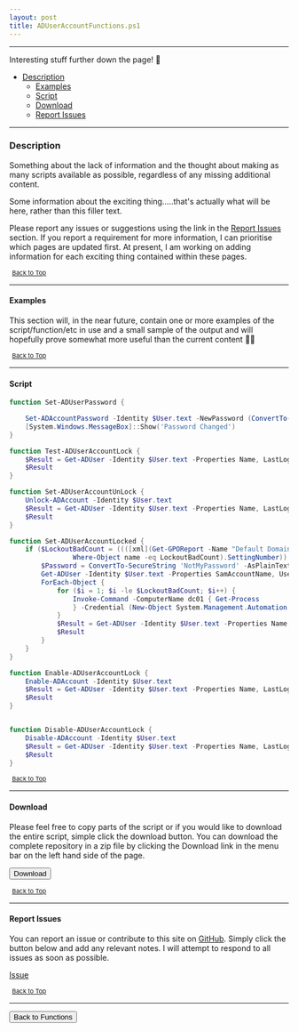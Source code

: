 ```yaml
---
layout: post
title: ADUserAccountFunctions.ps1
---
```


---

Interesting stuff further down the page! 🤔

- [Description](#description)
  - [Examples](#examples)
  - [Script](#script)
  - [Download](#download)
  - [Report Issues](#report-issues)

---

### Description

Something about the lack of information and the thought about making as many scripts available as possible, regardless of any missing additional content.

Some information about the exciting thing.....that's actually what will be here, rather than this filler text.

Please report any issues or suggestions using the link in the [Report Issues](#report-issues) section. If you report a requirement for more information, I can prioritise which pages are updated first. At present, I am working on adding information for each exciting thing contained within these pages.

<span style="font-size:11px;"><a href="#"><i class="fas fa-caret-up" aria-hidden="true" style="color: white; margin-right:5px;"></i>Back to Top</a></span>

---

#### Examples

This section will, in the near future, contain one or more examples of the script/function/etc in use and a small sample of the output and will hopefully prove somewhat more useful than the current content 🤷‍♂️

<span style="font-size:11px;"><a href="#"><i class="fas fa-caret-up" aria-hidden="true" style="color: white; margin-right:5px;"></i>Back to Top</a></span>

---

#### Script

```powershell
function Set-ADUserPassword {

	Set-ADAccountPassword -Identity $User.text -NewPassword (ConvertTo-SecureString -AsPlainText $Password.text -Force)
	[System.Windows.MessageBox]::Show('Password Changed')
}

function Test-ADUserAccountLock {
	$Result = Get-ADUser -Identity $User.text -Properties Name, LastLogonDate, LockedOut, AccountLockOutTime, Enabled | Select-Object Name, LastLogonDate, LockedOut, AccountLockOutTime, Enabled
	$Result
}

function Set-ADUserAccountUnLock {
	Unlock-ADAccount -Identity $User.text
	$Result = Get-ADUser -Identity $User.text -Properties Name, LastLogonDate, LockedOut, AccountLockOutTime, Enabled | Select-Object Name, LastLogonDate, LockedOut, AccountLockOutTime, Enabled
	$Result
}

function Set-ADUserAccountLocked {
	if ($LockoutBadCount = ((([xml](Get-GPOReport -Name "Default Domain Policy" -ReportType Xml)).GPO.Computer.ExtensionData.Extension.Account |
				Where-Object name -eq LockoutBadCount).SettingNumber)) {
		$Password = ConvertTo-SecureString 'NotMyPassword' -AsPlainText -Force
		Get-ADUser -Identity $User.text -Properties SamAccountName, UserPrincipalName, LockedOut |
		ForEach-Object {
			for ($i = 1; $i -le $LockoutBadCount; $i++) {
				Invoke-Command -ComputerName dc01 { Get-Process
				} -Credential (New-Object System.Management.Automation.PSCredential ($($_.UserPrincipalName), $Password)) -ErrorAction SilentlyContinue
			}
			$Result = Get-ADUser -Identity $User.text -Properties Name, LastLogonDate, LockedOut, AccountLockOutTime, Enabled | Select-Object Name, LastLogonDate, LockedOut, AccountLockOutTime, Enabled
			$Result
		}
	}
}

function Enable-ADUserAccountLock {
	Enable-ADAccount -Identity $User.text
	$Result = Get-ADUser -Identity $User.text -Properties Name, LastLogonDate, LockedOut, AccountLockOutTime, Enabled | Select-Object Name, LastLogonDate, LockedOut, AccountLockOutTime, Enabled
	$Result
}


function Disable-ADUserAccountLock {
	Disable-ADAccount -Identity $User.text
	$Result = Get-ADUser -Identity $User.text -Properties Name, LastLogonDate, LockedOut, AccountLockOutTime, Enabled | Select-Object Name, LastLogonDate, LockedOut, AccountLockOutTime, Enabled
	$Result
}
```

<span style="font-size:11px;"><a href="#"><i class="fas fa-caret-up" aria-hidden="true" style="color: white; margin-right:5px;"></i>Back to Top</a></span>

---

#### Download

Please feel free to copy parts of the script or if you would like to download the entire script, simple click the download button. You can download the complete repository in a zip file by clicking the Download link in the menu bar on the left hand side of the page.

<button class="btn" type="submit" onclick="window.open('/PowerShell/functions/activeDirectory/ADUserAccountFunctions.ps1')">
    <i class="fa fa-cloud-download-alt">
    </i>
        Download
</button>

<span style="font-size:11px;"><a href="#"><i class="fas fa-caret-up" aria-hidden="true" style="color: white; margin-right:5px;"></i>Back to Top</a></span>

---

#### Report Issues

You can report an issue or contribute to this site on <a href="https://github.com/BanterBoy/scripts-blog/issues">GitHub</a>. Simply click the button below and add any relevant notes. I will attempt to respond to all issues as soon as possible.

<!-- Place this tag where you want the button to render. -->

<a class="github-button" href="https://github.com/BanterBoy/scripts-blog/issues/new?title=ADUserAccountFunctions.ps1&body=There is a problem with this function. Please find details below." data-show-count="true" aria-label="Issue BanterBoy/scripts-blog on GitHub">Issue</a>

<span style="font-size:11px;"><a href="#"><i class="fas fa-caret-up" aria-hidden="true" style="color: white; margin-right:5px;"></i>Back to Top</a></span>

---

<a href="/menu/_pages/functions.html">
    <button class="btn">
        <i class='fas fa-reply'>
        </i>
            Back to Functions
    </button>
</a>

[1]: http://ecotrust-canada.github.io/markdown-toc
[2]: https://github.com/googlearchive/code-prettify
